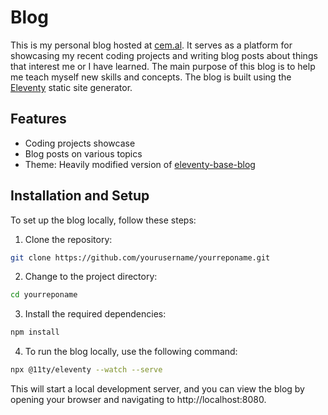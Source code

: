 # Blog

This is my personal blog hosted at [cem.al](https://cem.al). It serves as a platform for showcasing my recent coding projects and writing blog posts about things that interest me or I have learned. The main purpose of this blog is to help me teach myself new skills and concepts. The blog is built using the [Eleventy](https://www.11ty.dev/) static site generator.

## Features

- Coding projects showcase
- Blog posts on various topics
- Theme: Heavily modified version of [eleventy-base-blog](https://github.com/11ty/eleventy-base-blog)

## Installation and Setup

To set up the blog locally, follow these steps:

1. Clone the repository:

```bash
git clone https://github.com/yourusername/yourreponame.git
```

2. Change to the project directory:

```bash
cd yourreponame
```

3. Install the required dependencies:

```bash
npm install
```

4. To run the blog locally, use the following command:

```bash
npx @11ty/eleventy --watch --serve
```

This will start a local development server, and you can view the blog by opening your browser and navigating to http://localhost:8080.